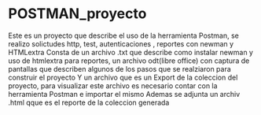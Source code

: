 # POSTMAN_proyecto
Este es un proyecto que describe el uso de la herramienta Postman, se realizo solictudes http, test, autenticaciones , reportes con newman y HTMLextra
Consta de un archivo .txt que describe como instalar newman y uso de htmlextra para reportes, 
un archivo odt(libre office) con captura de pantallas que describen algunos de los pasos que se realziaron para construir el proyecto
Y un archivo que es un Export de la coleccion del proyecto, para visualizar este archivo es necesario contar con la herramienta Postman e importar el mismo
Ademas se adjunta un archiv .html qque es el reporte de la coleccion generada

